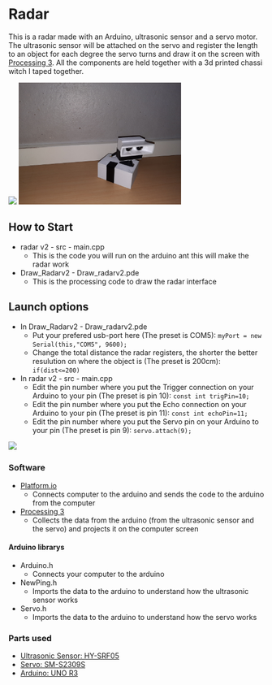 # Radar
This is a radar made with an Arduino, ultrasonic sensor and a servo motor. The ultrasonic sensor will be attached on the servo and register the length to an object for each degree the servo turns and draw it on the screen with [Processing 3](https://processing.org/download/). All the components are held together with a 3d printed chassi witch I taped together.

<img src="Draw_Radarv2/Skärmbild%202020-11-24%20093200.png" width=400> <img src="Draw_Radarv2/20201124_093821.jpg" width=320> 



## How to Start
- radar v2 - src - main.cpp
  - This is the code you will run on the arduino ant this will make the radar work
- Draw_Radarv2 - Draw_radarv2.pde
  - This is the processing code to draw the radar interface
  
## Launch options
- In Draw_Radarv2 - Draw_radarv2.pde
  - Put your prefered usb-port here (The preset is COM5): `myPort = new Serial(this,"COM5", 9600);`
  - Change the total distance the radar registers, the shorter the better resulution on where the object is (The preset is 200cm): `if(dist<=200)`
- In radar v2 - src - main.cpp
  - Edit the pin number where you put the Trigger connection on your Arduino to your pin (The preset is pin 10): `const int trigPin=10;`
  - Edit the pin number where you put the Echo connection on your Arduino to your pin (The preset is pin 11): `const int echoPin=11;`
  - Edit the pin number where you put the Servo pin on your Arduino to your pin (The preset is pin 9): `servo.attach(9);`
  
<img src="Draw_Radarv2/Skärmbild (3).png" width=500>  
  
### Software
- [Platform.io](https://platformio.org/install/ide?install=vscode)
  - Connects computer to the arduino and sends the code to the arduino from the computer
- [Processing 3](https://processing.org/download/)
  - Collects the data from the arduino (from the ultrasonic sensor and the servo) and projects it on the computer screen
#### Arduino librarys
- Arduino.h
  - Connects your computer to the arduino
- NewPing.h
  - Imports the data to the arduino to understand how the ultrasonic sensor works
- Servo.h
  - Imports the data to the arduino to understand how the servo works
  
### Parts used
- [Ultrasonic Sensor: HY-SRF05](https://www.electrokit.com/produkt/avstandsmatare-ultraljud-hy-srf05-2-450cm/) 
- [Servo: SM-S2309S](https://www.amazon.com/SpingRC-SM-S2309S-Micro-analog-plastic/dp/B01CV7CPL6)
- [Arduino: UNO R3](https://www.electrokit.com/produkt/arduino-uno-mega328-rev-3/)
